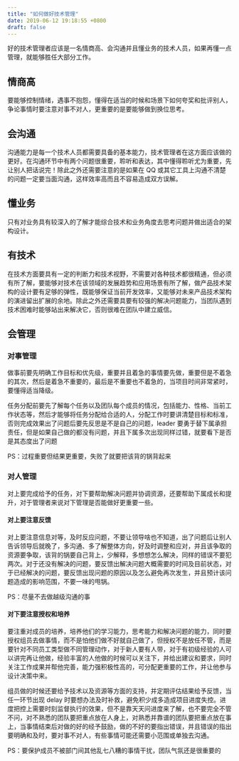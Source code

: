 ```yaml
---
title: "如何做好技术管理"
date: 2019-06-12 19:18:55 +0800
draft: false
---
```


好的技术管理者应该是一名情商高、会沟通并且懂业务的技术人员，如果再懂一点管理，就能够胜任大部分工作。

## 情商高
要能够控制情绪，遇事不抱怨，懂得在适当的时候和场景下如何夸奖和批评别人，争论事情时要注意对事不对人，更重要的是要能够做到换位思考。

## 会沟通
沟通能力是每一个技术人员都需要具备的基本能力，技术管理者在这方面应该做的更好。在沟通环节中有两个问题很重要，聆听和表达，其中懂得聆听尤为重要，先让别人把话说完！除此之外还需要注意的是如果在 QQ 或其它工具上沟通不清楚的问题一定要当面沟通，这样效率高而且不容易造成双方误解。

## 懂业务
只有对业务具有较深入的了解才能综合技术和业务角度去思考问题并做出适合的架构设计。

## 有技术
在技术方面要具有一定的判断力和技术视野，不需要对各种技术都很精通，但必须有所了解，要能够对技术在该领域的发展趋势和应用场景有所了解，做产品技术架构的设计要有足够的弹性，既能够保证当前开发效率，又能够对未来产品技术架构的演进留出扩展的余地。除此之外还需要具要有较强的解决问题能力，当团队遇到技术困难时能够站出来解决它，否则很难在团队中建立威信。

## 会管理
### 对事管理
做事前要先明确工作目标和优先级，重要并且着急的事情要先做，重要但是不着急的其次，然后是着急不重要的，最后是不重要也不着急的，当项目时间非常紧时，要懂得适当降级。

任务分配前要先了解每个任务以及团队每个成员的情况，包括能力、性格、当前工作状态等，然后才能够将任务分配给合适的人，分配工作时要讲清楚目标和标准，否则完成效果出了问题后要先反思是不是自己的问题，leader 要勇于替下属承担责任，但是如果自己做的都没有问题，并且下属多次出现同样过错，就要看下是否是其态度出了问题

PS：过程重要但结果更重要，失败了就要把该背的锅背起来

### 对人管理
对上要完成给予的任务，对下要帮助解决问题并协调资源，还要帮助下属成长和提升，对于管理者来说对下管理是否能做好更重要一些。

#### 对上要注意反馈
对上要注意信息对等，及时反应问题，不要让领导啥也不知道，出了问题后让别人告诉领导后就晚了，多沟通、多了解整体方向，好及时调整和应对，并且该争取的资源要争取，该背的锅要自己背上，少解释，多想想怎么解决，同样的错误不要犯两次。对于还没有解决的问题，要反馈出解决问题大概需要的时间及目前状态，对于已经解决的问题，要反馈出现问题的原因以及怎么避免再次发生，并且预计该问题造成的影响范围，不要一味的甩锅。

PS：尽量不去做越级沟通的事

#### 对下要注意授权和培养
要注重对成员的培养，培养他们的学习能力，思考能力和解决问题的能力，同时要授权组员去做事情，而不是怕他们做不好就自己做了，但授权不是放任不管，而是要针对不同员工类型做不同管理动作，对于新人要有人带，对于有初级经验的人可以讲完再让他做，经验丰富的人他做的时候可以关注下，并给出建议和要求，同时关注工作成果并帮他完善，能力强积极性高的，可分配更重要的工作，并让他参与设计决策中来。

组员做的时候还要给予技术以及资源等方面的支持，并定期评估结果给予反馈，当任一环节出现 delay 时要想办法及时补救，避免积少成多造成项目进度失控。进度把控上需要时刻监督执行的效果，但不是靠天天问进度来了解，也不要完全不管不问，对不熟悉的团队要把重点放在人身上，对熟悉并靠谱的团队要把重点放在事上，当事情结束后对做的好的经予鼓励，做的不好的要指出错误，并且错误的指出要明确和及时，要对事不对人，有些事情可能还需要小范围或单独去沟通。

PS：要保护成员不被部门间其他乱七八糟的事情干扰，团队气氛还是很重要的

